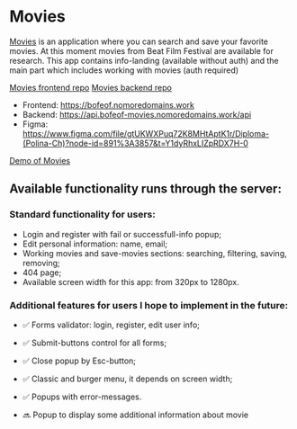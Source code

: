 # Movies

[Movies](https://bofeof.nomoredomains.work) is an application where you can search and save your favorite movies. At this moment movies from Beat Film Festival are available for research. This app contains info-landing (available without auth) and the main part which includes working with movies (auth required)

[Movies frontend repo](https://github.com/bofeof/movies-explorer-frontend)
[Movies backend repo](https://github.com/bofeof/movies-explorer-api)

- Frontend: https://bofeof.nomoredomains.work
- Backend: https://api.bofeof-movies.nomoredomains.work/api
- Figma: https://www.figma.com/file/gtUKWXPuq72K8MHtAptK1r/Diploma-(Polina-Ch)?node-id=891%3A3857&t=Y1dyRhxLIZpRDX7H-0

[Demo of Movies](https://github.com/bofeof/movies-explorer-frontend/issues/25)

## Available functionality runs through the server:

### Standard functionality for users:

- Login and register with fail or successfull-info popup;
- Edit personal information: name, email;
- Working movies and save-movies sections: searching, filtering, saving, removing;
- 404 page;
- Available screen width for this app: from 320px to 1280px.

### Additional features for users I hope to implement in the future:

- ✅ Forms validator: login, register, edit user info;
- ✅ Submit-buttons control for all forms;
- ✅ Close popup by Esc-button;
- ✅ Classic and burger menu, it depends on screen width;
- ✅ Popups with error-messages.

- 🔜 Popup to display some additional information about movie
